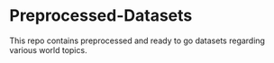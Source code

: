 # Preprocessed-Datasets
This repo contains preprocessed and ready to go datasets regarding various world topics.
